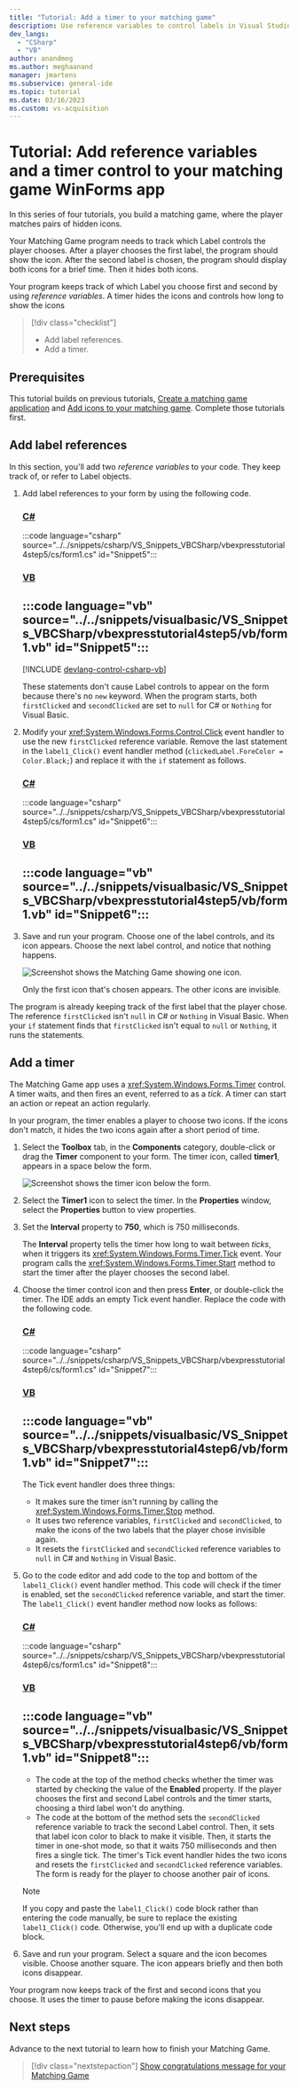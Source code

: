 ```yaml
---
title: "Tutorial: Add a timer to your matching game"
description: Use reference variables to control labels in Visual Studio by using C# or VB Windows Forms and add a timer to run a matching game.
dev_langs:
  - "CSharp"
  - "VB"
author: anandmeg
ms.author: meghaanand
manager: jmartens
ms.subservice: general-ide
ms.topic: tutorial
ms.date: 03/16/2023
ms.custom: vs-acquisition
---
```

# Tutorial: Add reference variables and a timer control to your matching game WinForms app

In this series of four tutorials, you build a matching game, where the player matches pairs of hidden icons.

Your Matching Game program needs to track which Label controls the player chooses.
After a player chooses the first label, the program should show the icon.
After the second label is chosen, the program should display both icons for a brief time.
Then it hides both icons.

Your program keeps track of which Label you choose first and second by using *reference variables*.
A timer hides the icons and controls how long to show the icons

> [!div class="checklist"]
> - Add label references.
> - Add a timer.

## Prerequisites

This tutorial builds on previous tutorials, [Create a matching game application](tutorial-windows-forms-create-match-game.md) and [Add icons to your matching game](tutorial-windows-forms-match-game-icons.md).
Complete those tutorials first.

## Add label references

In this section, you'll add two *reference variables* to your code.
They keep track of, or refer to Label objects.

1. Add label references to your form by using the following code.

   ### [C#](#tab/csharp)
   :::code language="csharp" source="../../snippets/csharp/VS_Snippets_VBCSharp/vbexpresstutorial4step5/cs/form1.cs" id="Snippet5":::

   ### [VB](#tab/vb)
   :::code language="vb" source="../../snippets/visualbasic/VS_Snippets_VBCSharp/vbexpresstutorial4step5/vb/form1.vb" id="Snippet5":::
   ---

   [!INCLUDE [devlang-control-csharp-vb](../includes/devlang-control-csharp-vb.md)]

   These statements don't cause Label controls to appear on the form because there's no `new` keyword.
   When the program starts, both `firstClicked` and `secondClicked` are set to `null` for C# or `Nothing` for Visual Basic.

2. Modify your <xref:System.Windows.Forms.Control.Click> event handler to use the new `firstClicked` reference variable.
   Remove the last statement in the `label1_Click()` event handler method (`clickedLabel.ForeColor = Color.Black;`) and replace it with the `if` statement as follows.

   ### [C#](#tab/csharp)
   :::code language="csharp" source="../../snippets/csharp/VS_Snippets_VBCSharp/vbexpresstutorial4step5/cs/form1.cs" id="Snippet6":::

   ### [VB](#tab/vb)
   :::code language="vb" source="../../snippets/visualbasic/VS_Snippets_VBCSharp/vbexpresstutorial4step5/vb/form1.vb" id="Snippet6":::
   ---

3. Save and run your program. Choose one of the label controls, and its icon appears.
   Choose the next label control, and notice that nothing happens.

   ![Screenshot shows the Matching Game showing one icon.](../media/tutorial-windows-forms-match-game-icons/match-game-start.png)

   Only the first icon that's chosen appears. The other icons are invisible.

The program is already keeping track of the first label that the player chose.
The reference `firstClicked` isn't `null` in C# or `Nothing` in Visual Basic.
When your `if` statement finds that `firstClicked` isn't equal to `null` or `Nothing`, it runs the statements.

## Add a timer

The Matching Game app uses a <xref:System.Windows.Forms.Timer> control.
A timer waits, and then fires an event, referred to as a *tick*.
A timer can start an action or repeat an action regularly.

In your program, the timer enables a player to choose two icons.
If the icons don't match, it hides the two icons again after a short period of time.

1. Select the **Toolbox** tab, in the **Components** category, double-click or drag the **Timer** component to your form.
   The timer icon, called **timer1**, appears in a space below the form.

   ![Screenshot shows the timer icon below the form.](../media/tutorial-windows-forms-match-game-labels/timer-control-icon.png)

2. Select the **Timer1** icon to select the timer.
   In the **Properties** window, select the **Properties** button to view properties.

3. Set the  **Interval** property to **750**, which is 750 milliseconds.

   The **Interval** property tells the timer how long to wait between *ticks*, when it triggers its <xref:System.Windows.Forms.Timer.Tick> event.
   Your program calls the <xref:System.Windows.Forms.Timer.Start> method to start the timer after the player chooses the second label.

4. Choose the timer control icon and then press **Enter**, or double-click the timer.
   The IDE adds an empty Tick event handler.
   Replace the code with the following code.

   ### [C#](#tab/csharp)
   :::code language="csharp" source="../../snippets/csharp/VS_Snippets_VBCSharp/vbexpresstutorial4step6/cs/form1.cs" id="Snippet7":::
    
   ### [VB](#tab/vb)
   :::code language="vb" source="../../snippets/visualbasic/VS_Snippets_VBCSharp/vbexpresstutorial4step6/vb/form1.vb" id="Snippet7":::
   ---

   The Tick event handler does three things:
   - It makes sure the timer isn't running by calling the <xref:System.Windows.Forms.Timer.Stop> method.
   - It uses two reference variables, `firstClicked` and `secondClicked`, to make the icons of the two labels that the player chose invisible again.
   - It resets the `firstClicked` and `secondClicked` reference variables to `null` in C# and `Nothing` in Visual Basic.

5. Go to the code editor and add code to the top and bottom of the `label1_Click()` event handler method. 
   This code will check if the timer is enabled, set the `secondClicked` reference variable, and start the timer.
   The `label1_Click()` event handler method now looks as follows:

   ### [C#](#tab/csharp)
   :::code language="csharp" source="../../snippets/csharp/VS_Snippets_VBCSharp/vbexpresstutorial4step6/cs/form1.cs" id="Snippet8":::
    
   ### [VB](#tab/vb)
   :::code language="vb" source="../../snippets/visualbasic/VS_Snippets_VBCSharp/vbexpresstutorial4step6/vb/form1.vb" id="Snippet8":::
   ---

   - The code at the top of the method checks whether the timer was started by checking the value of the **Enabled** property.
   If the player chooses the first and second Label controls and the timer starts, choosing a third label won't do anything.
   - The code at the bottom of the method sets the `secondClicked` reference variable to track the second Label control.
   Then, it sets that label icon color to black to make it visible.
   Then, it starts the timer in one-shot mode, so that it waits 750 milliseconds and then fires a single tick.
   The timer's Tick event handler hides the two icons and resets the `firstClicked` and `secondClicked` reference variables.
   The form is ready for the player to choose another pair of icons.

   > [!NOTE]
   > If you copy and paste the `label1_Click()` code block rather than entering the code manually, be sure to replace the existing `label1_Click()` code.
   > Otherwise, you'll end up with a duplicate code block.

6. Save and run your program.
   Select a square and the icon becomes visible.
   Choose another square.
   The icon appears briefly and then both icons disappear.

Your program now keeps track of the first and second icons that you choose.
It uses the timer to pause before making the icons disappear.

## Next steps

Advance to the next tutorial to learn how to finish your Matching Game.
> [!div class="nextstepaction"]
> [Show congratulations message for your Matching Game](tutorial-windows-forms-match-game-play.md)

